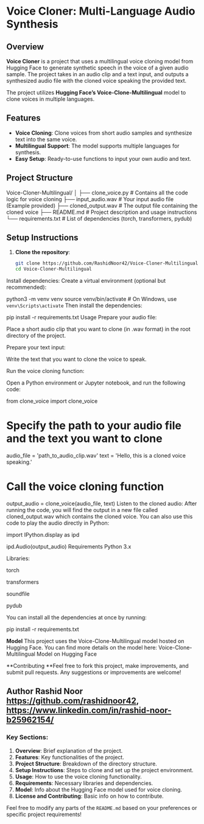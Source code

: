 # Voice Cloner: Multi-Language Audio Synthesis

## Overview
**Voice Cloner** is a project that uses a multilingual voice cloning model from Hugging Face to generate synthetic speech in the voice of a given audio sample. The project takes in an audio clip and a text input, and outputs a synthesized audio file with the cloned voice speaking the provided text.

The project utilizes **Hugging Face’s Voice-Clone-Multilingual** model to clone voices in multiple languages.

## Features
- **Voice Cloning**: Clone voices from short audio samples and synthesize text into the same voice.
- **Multilingual Support**: The model supports multiple languages for synthesis.
- **Easy Setup**: Ready-to-use functions to input your own audio and text.

## Project Structure

Voice-Cloner-Multilingual/
│
├── clone_voice.py # Contains all the code logic for voice cloning
├── input_audio.wav # Your input audio file (Example provided)
├── cloned_output.wav # The output file containing the cloned voice
├── README.md # Project description and usage instructions
└── requirements.txt # List of dependencies (torch, transformers, pydub)

## Setup Instructions

1. **Clone the repository**:
   ```bash
   git clone https://github.com/RashidNoor42/Voice-Cloner-Multilingual.git
   cd Voice-Cloner-Multilingual
Install dependencies:
Create a virtual environment (optional but recommended):

python3 -m venv venv
source venv/bin/activate  # On Windows, use `venv\Scripts\activate`
Then install the dependencies:

pip install -r requirements.txt
Usage
Prepare your audio file:

Place a short audio clip that you want to clone (in .wav format) in the root directory of the project.

Prepare your text input:

Write the text that you want to clone the voice to speak.

Run the voice cloning function:

Open a Python environment or Jupyter notebook, and run the following code:

from clone_voice import clone_voice

# Specify the path to your audio file and the text you want to clone
audio_file = 'path_to_audio_clip.wav'
text = 'Hello, this is a cloned voice speaking.'

# Call the voice cloning function
output_audio = clone_voice(audio_file, text)
Listen to the cloned audio:
After running the code, you will find the output in a new file called cloned_output.wav which contains the cloned voice. You can also use this code to play the audio directly in Python:


import IPython.display as ipd

ipd.Audio(output_audio)
Requirements
Python 3.x

Libraries:

torch

transformers

soundfile

pydub

You can install all the dependencies at once by running:

pip install -r requirements.txt

**Model**
This project uses the Voice-Clone-Multilingual model hosted on Hugging Face. You can find more details on the model here:
Voice-Clone-Multilingual Model on Hugging Face

**Contributing
**Feel free to fork this project, make improvements, and submit pull requests. Any suggestions or improvements are welcome!

Author
Rashid Noor
https://github.com/rashidnoor42, https://www.linkedin.com/in/rashid-noor-b25962154/
---

### Key Sections:
1. **Overview**: Brief explanation of the project.
2. **Features**: Key functionalities of the project.
3. **Project Structure**: Breakdown of the directory structure.
4. **Setup Instructions**: Steps to clone and set up the project environment.
5. **Usage**: How to use the voice cloning functionality.
6. **Requirements**: Necessary libraries and dependencies.
7. **Model**: Info about the Hugging Face model used for voice cloning.
8. **License and Contributing**: Basic info on how to contribute.

Feel free to modify any parts of the `README.md` based on your preferences or specific project requirements!
